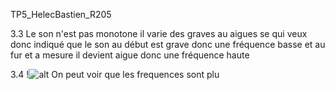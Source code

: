 TP5_HelecBastien_R205

3.3 Le son n'est pas monotone il varie des graves au aigues se qui veux donc indiqué que le son au début est grave donc une fréquence basse et au fur et a mesure il devient aigue donc une fréquence haute


3.4 
!![alt](3.4.jpg)
On peut voir que les frequences sont plu 